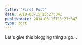 ```yaml
---
title: "First Post"
date: 2018-03-15T13:27:34Z
publishdate: 2018-03-15T13:27:34Z
type: post
---
```


Let's give this blogging thing a go...
